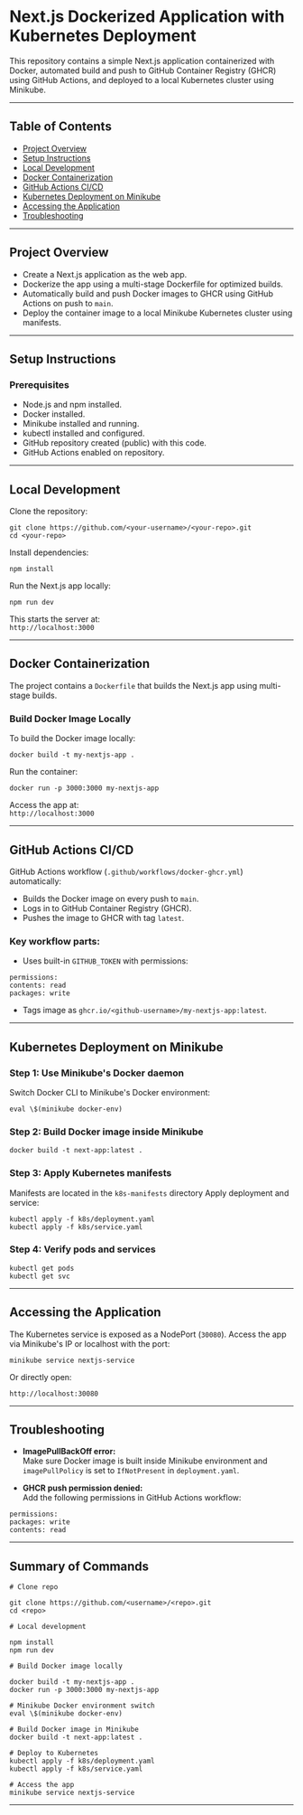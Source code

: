 
# Next.js Dockerized Application with Kubernetes Deployment

This repository contains a simple Next.js application containerized with Docker, automated build and push to GitHub Container Registry (GHCR) using GitHub Actions, and deployed to a local Kubernetes cluster using Minikube.

---

## Table of Contents

- [Project Overview](#project-overview)  
- [Setup Instructions](#setup-instructions)  
- [Local Development](#local-development)  
- [Docker Containerization](#docker-containerization)  
- [GitHub Actions CI/CD](#github-actions-cicd)  
- [Kubernetes Deployment on Minikube](#kubernetes-deployment-on-minikube)  
- [Accessing the Application](#accessing-the-application)  
- [Troubleshooting](#troubleshooting)

---

## Project Overview

- Create a Next.js application as the web app.  
- Dockerize the app using a multi-stage Dockerfile for optimized builds.  
- Automatically build and push Docker images to GHCR using GitHub Actions on push to `main`.  
- Deploy the container image to a local Minikube Kubernetes cluster using manifests.

---

## Setup Instructions

### Prerequisites

- Node.js and npm installed.  
- Docker installed.  
- Minikube installed and running.  
- kubectl installed and configured.  
- GitHub repository created (public) with this code.  
- GitHub Actions enabled on repository.

---

## Local Development

Clone the repository:

```
git clone https://github.com/<your-username>/<your-repo>.git
cd <your-repo>

```

Install dependencies:

```
npm install

```
Run the Next.js app locally:

```
npm run dev

```
This starts the server at:  
`http://localhost:3000`

---

## Docker Containerization

The project contains a `Dockerfile` that builds the Next.js app using multi-stage builds.

### Build Docker Image Locally

To build the Docker image locally:

```
docker build -t my-nextjs-app .

```
Run the container:

```
docker run -p 3000:3000 my-nextjs-app

```
Access the app at:  
`http://localhost:3000`

---

## GitHub Actions CI/CD

GitHub Actions workflow (`.github/workflows/docker-ghcr.yml`) automatically:

- Builds the Docker image on every push to `main`.  
- Logs in to GitHub Container Registry (GHCR).  
- Pushes the image to GHCR with tag `latest`.

### Key workflow parts:

- Uses built-in `GITHUB_TOKEN` with permissions:  
```
permissions:
contents: read
packages: write

```
- Tags image as `ghcr.io/<github-username>/my-nextjs-app:latest`.
---

## Kubernetes Deployment on Minikube

### Step 1: Use Minikube's Docker daemon

Switch Docker CLI to Minikube's Docker environment:

```
eval \$(minikube docker-env)
```

### Step 2: Build Docker image inside Minikube

```
docker build -t next-app:latest .
```

### Step 3: Apply Kubernetes manifests
Manifests are located in the `k8s-manifests` directory
Apply deployment and service:

```
kubectl apply -f k8s/deployment.yaml
kubectl apply -f k8s/service.yaml
```

### Step 4: Verify pods and services

```
kubectl get pods
kubectl get svc
```

---

## Accessing the Application

The Kubernetes service is exposed as a NodePort (`30080`).
Access the app via Minikube's IP or localhost with the port:

```
minikube service nextjs-service
```

Or directly open:

```
http://localhost:30080

```

---

## Troubleshooting

- **ImagePullBackOff error:**  
  Make sure Docker image is built inside Minikube environment and `imagePullPolicy` is set to `IfNotPresent` in `deployment.yaml`.

- **GHCR push permission denied:**  
  Add the following permissions in GitHub Actions workflow:  
```
permissions:
packages: write
contents: read

```
---

## Summary of Commands

```
# Clone repo

git clone https://github.com/<username>/<repo>.git
cd <repo>

# Local development

npm install
npm run dev

# Build Docker image locally

docker build -t my-nextjs-app .
docker run -p 3000:3000 my-nextjs-app

# Minikube Docker environment switch
eval \$(minikube docker-env)

# Build Docker image in Minikube
docker build -t next-app:latest .

# Deploy to Kubernetes
kubectl apply -f k8s/deployment.yaml
kubectl apply -f k8s/service.yaml

# Access the app
minikube service nextjs-service
```
---

